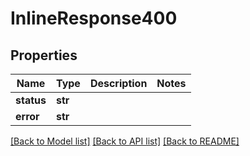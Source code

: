 # InlineResponse400

## Properties
Name | Type | Description | Notes
------------ | ------------- | ------------- | -------------
**status** | **str** |  | 
**error** | **str** |  | 

[[Back to Model list]](../README.md#documentation-for-models) [[Back to API list]](../README.md#documentation-for-api-endpoints) [[Back to README]](../README.md)


